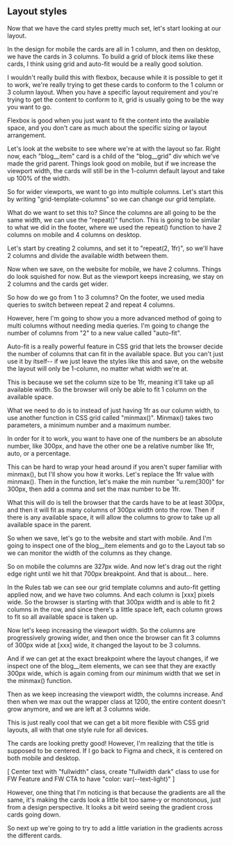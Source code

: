 ## Layout styles

Now that we have the card styles pretty much set, let's start looking at our layout.

In the design for mobile the cards are all in 1 column, and then on desktop, we have the cards in 3 columns. To build a grid of block items like these cards, I think using grid and auto-fit would be a really good solution.

I wouldn't really build this with flexbox, because while it is possible to get it to work, we're really trying to get these cards to conform to the 1 column or 3 column layout. When you have a specific layout requirement and you're trying to get the content to conform to it, grid is usually going to be the way you want to go.

Flexbox is good when you just want to fit the content into the available space, and you don't care as much about the specific sizing or layout arrangement.

Let's look at the website to see where we're at with the layout so far. Right now, each "blog\_\_item" card is a child of the "blog\_\_grid" div which we've made the grid parent. Things look good on mobile, but if we increase the viewport width, the cards will still be in the 1-column default layout and take up 100% of the width.

So for wider viewports, we want to go into multiple columns. Let's start this by writing "grid-template-columns" so we can change our grid template.

What do we want to set this to? Since the columns are all going to be the same width, we can use the "repeat()" function. This is going to be similar to what we did in the footer, where we used the repeat() function to have 2 columns on mobile and 4 columns on desktop.

Let's start by creating 2 columns, and set it to "repeat(2, 1fr)", so we'll have 2 columns and divide the available width between them.

Now when we save, on the website for mobile, we have 2 columns. Things do look squished for now. But as the viewport keeps increasing, we stay on 2 columns and the cards get wider.

So how do we go from 1 to 3 columns? On the footer, we used media queries to switch between repeat 2 and repeat 4 columns.

However, here I'm going to show you a more advanced method of going to multi columns without needing media queries. I'm going to change the number of columns from "2" to a new value called "auto-fit".

Auto-fit is a really powerful feature in CSS grid that lets the browser decide the number of columns that can fit in the available space. But you can't just use it by itself-- if we just leave the styles like this and save, on the website the layout will only be 1-column, no matter what width we're at.

This is because we set the column size to be 1fr, meaning it'll take up all available width. So the browser will only be able to fit 1 column on the available space.

What we need to do is to instead of just having 1fr as our column width, to use another function in CSS grid called "minmax()". Minmax() takes two parameters, a minimum number and a maximum number.

In order for it to work, you want to have one of the numbers be an absolute number, like 300px, and have the other one be a relative number like 1fr, auto, or a percentage.

This can be hard to wrap your head around if you aren't super familiar with minmax(), but I'll show you how it works. Let's replace the 1fr value with minmax(). Then in the function, let's make the min number "u.rem(300)" for 300px, then add a comma and set the max number to be 1fr.

What this will do is tell the browser that the cards have to be at least 300px, and then it will fit as many columns of 300px width onto the row. Then if there is any available space, it will allow the columns to grow to take up all available space in the parent.

So when we save, let's go to the website and start with mobile. And I'm going to inspect one of the blog\_\_item elements and go to the Layout tab so we can monitor the width of the columns as they change.

So on mobile the columns are 327px wide. And now let's drag out the right edge right until we hit that 700px breakpoint. And that is about... here.

In the Rules tab we can see our grid template columns and auto-fit getting applied now, and we have two columns. And each column is [xxx] pixels wide. So the browser is starting with that 300px width and is able to fit 2 columns in the row, and since there's a little space left, each column grows to fit so all available space is taken up.

Now let's keep increasing the viewport width. So the columns are progressively growing wider, and then once the browser can fit 3 columns of 300px wide at [xxx] wide, it changed the layout to be 3 columns.

And if we can get at the exact breakpoint where the layout changes, if we inspect one of the blog\_\_item elements, we can see that they are exactly 300px wide, which is again coming from our minimum width that we set in the minmax() function.

Then as we keep increasing the viewport width, the columns increase. And then when we max out the wrapper class at 1200, the entire content doesn't grow anymore, and we are left at 3 columns wide.

This is just really cool that we can get a bit more flexible with CSS grid layouts, all with that one style rule for all devices.

The cards are looking pretty good! However, I'm realizing that the title is supposed to be centered. If I go back to Figma and check, it is centered on both mobile and desktop.

[ Center text with "fullwidth" class, create "fullwidth dark" class to use for FW Feature and FW CTA to have "color: var(--text-light)" ]

However, one thing that I'm noticing is that because the gradients are all the same, it's making the cards look a little bit too same-y or monotonous, just from a design perspective. It looks a bit weird seeing the gradient cross cards going down.

So next up we're going to try to add a little variation in the gradients across the different cards.
